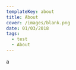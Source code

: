 ```yaml
---
templateKey: about
title: About
cover: /images/blank.png
date: 01/03/2018
tags:
  - test
  - About
---
```


a